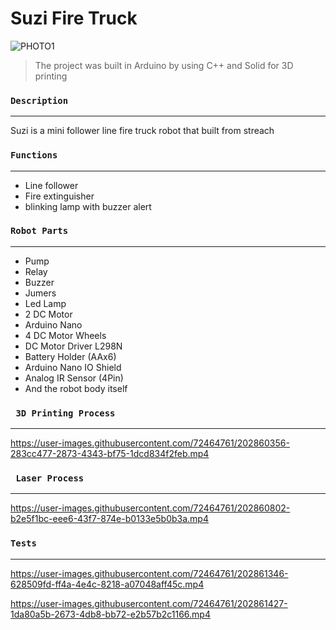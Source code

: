 # Suzi Fire Truck

![PHOTO1](https://user-images.githubusercontent.com/72464761/202861686-0a30523d-6f19-488a-8aa1-e75411f0b574.jpg)

> The project was built in Arduino by using C++ and Solid for 3D printing


### `Description `
---
Suzi is a mini follower line fire truck robot that built from streach


### `Functions`
---
- Line follower
- Fire extinguisher
- blinking lamp with buzzer alert

### `Robot Parts`
---
- Pump
- Relay
- Buzzer
- Jumers
- Led Lamp
- 2 DC Motor
- Arduino Nano
- 4 DC Motor Wheels
- DC Motor Driver L298N
- Battery Holder (AAx6)
- Arduino Nano IO Shield
- Analog IR Sensor (4Pin)
- And the robot body itself


### ` 3D Printing Process`
---
https://user-images.githubusercontent.com/72464761/202860356-283cc477-2873-4343-bf75-1dcd834f2feb.mp4


### ` Laser Process`
---
https://user-images.githubusercontent.com/72464761/202860802-b2e5f1bc-eee6-43f7-874e-b0133e5b0b3a.mp4

### `Tests`
---

https://user-images.githubusercontent.com/72464761/202861346-628509fd-ff4a-4e4c-8218-a07048aff45c.mp4

https://user-images.githubusercontent.com/72464761/202861427-1da80a5b-2673-4db8-bb72-e2b57b2c1166.mp4








